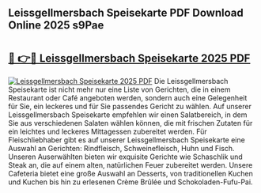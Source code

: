 ## Leissgellmersbach Speisekarte PDF Download Online 2025 s9Pae

# <h2><a href="http://gc67sj2.nevu.top/?p=Leissgellmersbach+Speisekarte">🔗 👉🔴 Leissgellmersbach Speisekarte 2025 PDF</a></h2>

[![Leissgellmersbach Speisekarte 2025 PDF](https://i.imgur.com/dBaPXMq.png)](http://gc67sj2.nevu.top/?p=Leissgellmersbach+Speisekarte)
Die Leissgellmersbach Speisekarte ist nicht mehr nur eine Liste von Gerichten, die in einem Restaurant oder Café angeboten werden, sondern auch eine Gelegenheit für Sie, ein leckeres und für Sie passendes Gericht zu wählen. Auf unserer Leissgellmersbach Speisekarte empfehlen wir einen Salatbereich, in dem Sie aus verschiedenen Salaten wählen können, die mit frischen Zutaten für ein leichtes und leckeres Mittagessen zubereitet werden. Für Fleischliebhaber gibt es auf unserer Leissgellmersbach Speisekarte eine Auswahl an Gerichten: Rindfleisch, Schweinefleisch, Huhn und Fisch. Unseren Auserwählten bieten wir exquisite Gerichte wie Schaschlik und Steak an, die auf einem alten, natürlichen Feuer zubereitet werden. Unsere Cafeteria bietet eine große Auswahl an Desserts, von traditionellen Kuchen und Kuchen bis hin zu erlesenen Crème Brûlée und Schokoladen-Fufu-Pai.
